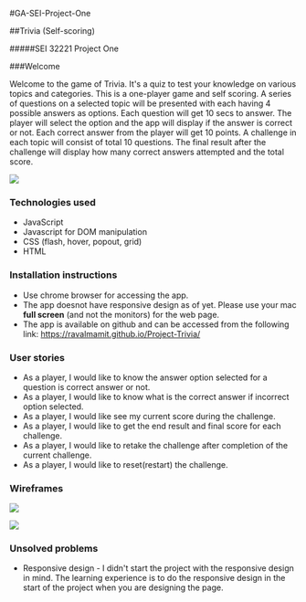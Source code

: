 #GA-SEI-Project-One

##Trivia (Self-scoring)

#####SEI 32221 Project One

###Welcome

Welcome to the game of Trivia. It's a quiz to test your knowledge on various topics and categories. This is a one-player game and self scoring. A series of questions on a selected topic will be presented with each having 4 possible answers as options. Each question will get 10 secs to answer. The player will select the option and the app will display if the answer is correct or not. Each correct answer from the player will get 10 points. A challenge in each topic will consist of total 10 questions. The final result after the challenge will display how many correct answers attempted and the total score. 

![](2021-04-13-18-53-12.png)

### Technologies used

* JavaScript
* Javascript for DOM manipulation
* CSS (flash, hover, popout, grid)
* HTML

### Installation instructions

* Use chrome browser for accessing the app.
* The app doesnot have responsive design as of yet. Please use your mac **full screen** (and not the monitors) for the web page.
* The app is available on github and can be accessed from the following link:
https://ravalmamit.github.io/Project-Trivia/

### User stories

* As a player, I would like to know the answer option selected for a question is correct answer or not.
* As a player, I would like to know what is the correct answer if incorrect option selected.
* As a player, I would like see my current score during the challenge.
* As a player, I would like to get the end result and final score for each challenge.
* As a player, I would like to retake the challenge after completion of the current challenge.
* As a player, I would like to reset(restart) the challenge.

### Wireframes

![](2021-04-13-19-19-58.png)

![](2021-04-13-19-21-11.png)

### Unsolved problems
* Responsive design - I didn't start the project with the responsive design in mind. The learning experience is to do the responsive design in the start of the project when you are designing the page. 



